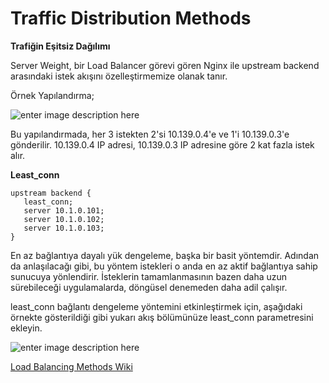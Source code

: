 ﻿# Traffic Distribution Methods

**Trafiğin Eşitsiz Dağılımı**

Server Weight, bir Load Balancer görevi gören Nginx ile upstream backend arasındaki istek akışını özelleştirmemize olanak tanır.

Örnek Yapılandırma;

![enter image description here](https://i.hizliresim.com/9emfkrm.png)

Bu yapılandırmada, her 3 istekten 2'si 10.139.0.4'e ve 1'i 10.139.0.3'e gönderilir. 10.139.0.4 IP adresi, 10.139.0.3 IP adresine göre 2 kat fazla istek alır.

**Least_conn**

    upstream backend {
       least_conn;
       server 10.1.0.101; 
       server 10.1.0.102;
       server 10.1.0.103;
    }

En az bağlantıya dayalı yük dengeleme, başka bir basit yöntemdir. Adından da anlaşılacağı gibi, bu yöntem istekleri o anda en az aktif bağlantıya sahip sunucuya yönlendirir. İsteklerin tamamlanmasının bazen daha uzun sürebileceği uygulamalarda, döngüsel denemeden daha adil çalışır.

least_conn bağlantı dengeleme yöntemini etkinleştirmek için, aşağıdaki örnekte gösterildiği gibi yukarı akış bölümünüze least_conn parametresini ekleyin.

![enter image description here](https://www.nginx.com/wp-content/uploads/2018/11/least-conn_power-of-two-choices.png)


[Load Balancing Methods Wiki](https://upcloud.com/community/tutorials/configure-load-balancing-nginx/)

